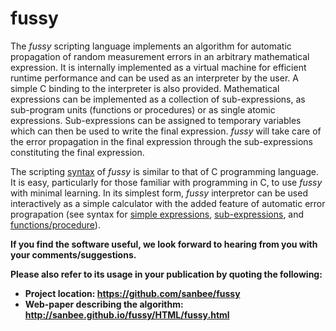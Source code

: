 # fussy
The _fussy_ scripting language implements an algorithm for automatic propagation of random measurement errors in an arbitrary mathematical expression. It is internally implemented as a virtual machine for efficient runtime performance and can be used as an interpreter by the user. A simple C binding to the interpreter is also provided. Mathematical expressions can be implemented as a collection of sub-expressions, as sub-program units (functions or procedures) or as single atomic expressions.  Sub-expressions can be assigned to temporary variables which can then be used to write the final expression.  _fussy_ will take care of the error propagation in the final expression through the sub-expressions constituting the final expression.

The scripting [syntax](https://github.com/sanbee/fussy/blob/wiki/FussySyntax.md#syntax-for-the-fussy-scripting-language) of _fussy_ is similar to that of C programming language. It is easy, particularly for those familiar with programming in C, to use _fussy_ with minimal learning. In its simplest form, _fussy_ interpretor can be used interactively as a simple calculator with the added feature of automatic error prograpation (see syntax for [simple expressions](https://github.com/sanbee/fussy/blob/wiki/FussySyntax.md#expressionsstatements), [sub-expressions](https://github.com/sanbee/fussy/blob/wiki/FussySyntax.md#sub-expressions), and [functions/procedure](https://github.com/sanbee/fussy/blob/wiki/FussySyntax.md#functionprocedure)).

**If you find the software useful, we look forward to hearing from you with your comments/suggestions.**

**Please also refer to its usage in your publication by quoting the following:**

  * **Project location: https://github.com/sanbee/fussy**
  * **Web-paper describing the algorithm: http://sanbee.github.io/fussy/HTML/fussy.html**
